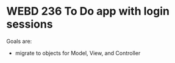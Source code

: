 # WEBD 236 To Do app with login sessions

Goals are:
  - migrate to objects for Model, View, and Controller
